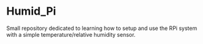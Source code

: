 # Humid_Pi
Small repository dedicated to learning how to setup and use the RPi system with a simple temperature/relative humidity sensor. 
